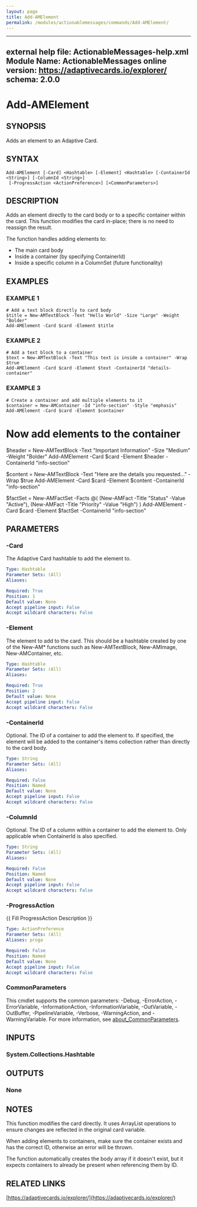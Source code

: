 ```yaml
---
layout: page
title: Add-AMElement
permalink: /modules/actionablemessages/commands/Add-AMElement/
---
```


---
external help file: ActionableMessages-help.xml
Module Name: ActionableMessages
online version: https://adaptivecards.io/explorer/
schema: 2.0.0
---

# Add-AMElement

## SYNOPSIS
Adds an element to an Adaptive Card.

## SYNTAX

```
Add-AMElement [-Card] <Hashtable> [-Element] <Hashtable> [-ContainerId <String>] [-ColumnId <String>]
 [-ProgressAction <ActionPreference>] [<CommonParameters>]
```

## DESCRIPTION
Adds an element directly to the card body or to a specific container within the card.
This function modifies the card in-place; there is no need to reassign the result.

The function handles adding elements to:
- The main card body
- Inside a container (by specifying ContainerId)
- Inside a specific column in a ColumnSet (future functionality)

## EXAMPLES

### EXAMPLE 1
```
# Add a text block directly to card body
$title = New-AMTextBlock -Text "Hello World" -Size "Large" -Weight "Bolder"
Add-AMElement -Card $card -Element $title
```

### EXAMPLE 2
```
# Add a text block to a container
$text = New-AMTextBlock -Text "This text is inside a container" -Wrap $true
Add-AMElement -Card $card -Element $text -ContainerId "details-container"
```

### EXAMPLE 3
```
# Create a container and add multiple elements to it
$container = New-AMContainer -Id "info-section" -Style "emphasis"
Add-AMElement -Card $card -Element $container
```

# Now add elements to the container
$header = New-AMTextBlock -Text "Important Information" -Size "Medium" -Weight "Bolder"
Add-AMElement -Card $card -Element $header -ContainerId "info-section"

$content = New-AMTextBlock -Text "Here are the details you requested..." -Wrap $true
Add-AMElement -Card $card -Element $content -ContainerId "info-section"

$factSet = New-AMFactSet -Facts @(
    (New-AMFact -Title "Status" -Value "Active"),
    (New-AMFact -Title "Priority" -Value "High")
)
Add-AMElement -Card $card -Element $factSet -ContainerId "info-section"

## PARAMETERS

### -Card
The Adaptive Card hashtable to add the element to.

```yaml
Type: Hashtable
Parameter Sets: (All)
Aliases:

Required: True
Position: 1
Default value: None
Accept pipeline input: False
Accept wildcard characters: False
```

### -Element
The element to add to the card.
This should be a hashtable created by one of the
New-AM* functions such as New-AMTextBlock, New-AMImage, New-AMContainer, etc.

```yaml
Type: Hashtable
Parameter Sets: (All)
Aliases:

Required: True
Position: 2
Default value: None
Accept pipeline input: False
Accept wildcard characters: False
```

### -ContainerId
Optional.
The ID of a container to add the element to.
If specified, the element
will be added to the container's items collection rather than directly to the card body.

```yaml
Type: String
Parameter Sets: (All)
Aliases:

Required: False
Position: Named
Default value: None
Accept pipeline input: False
Accept wildcard characters: False
```

### -ColumnId
Optional.
The ID of a column within a container to add the element to.
Only applicable
when ContainerId is also specified.

```yaml
Type: String
Parameter Sets: (All)
Aliases:

Required: False
Position: Named
Default value: None
Accept pipeline input: False
Accept wildcard characters: False
```

### -ProgressAction
{{ Fill ProgressAction Description }}

```yaml
Type: ActionPreference
Parameter Sets: (All)
Aliases: proga

Required: False
Position: Named
Default value: None
Accept pipeline input: False
Accept wildcard characters: False
```

### CommonParameters
This cmdlet supports the common parameters: -Debug, -ErrorAction, -ErrorVariable, -InformationAction, -InformationVariable, -OutVariable, -OutBuffer, -PipelineVariable, -Verbose, -WarningAction, and -WarningVariable. For more information, see [about_CommonParameters](http://go.microsoft.com/fwlink/?LinkID=113216).

## INPUTS

### System.Collections.Hashtable
## OUTPUTS

### None
## NOTES
This function modifies the card directly.
It uses ArrayList operations to ensure
changes are reflected in the original card variable.

When adding elements to containers, make sure the container exists and has the
correct ID, otherwise an error will be thrown.

The function automatically creates the body array if it doesn't exist, but it
expects containers to already be present when referencing them by ID.

## RELATED LINKS

[https://adaptivecards.io/explorer/](https://adaptivecards.io/explorer/)


